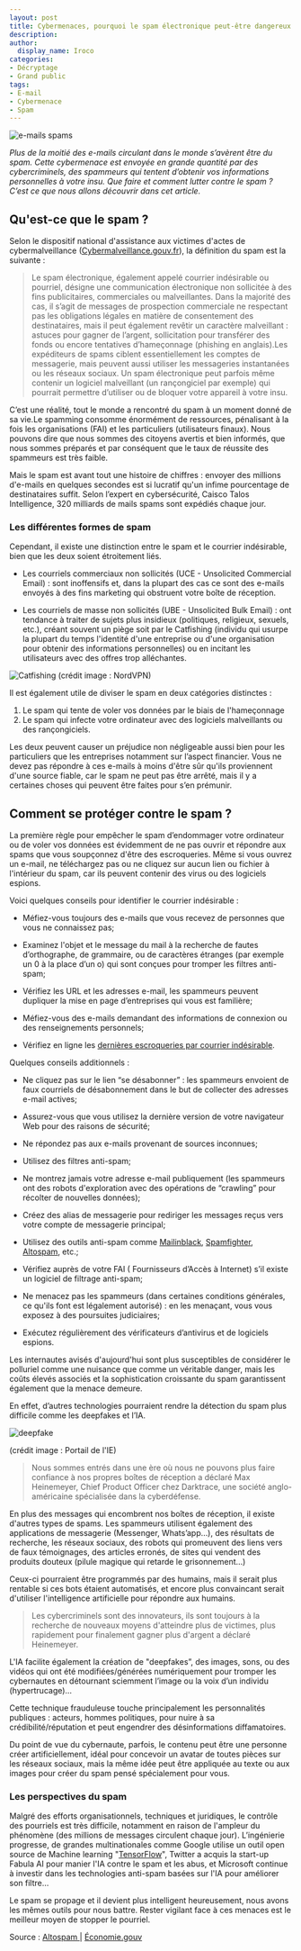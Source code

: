 ```yaml
---
layout: post
title: Cybermenaces, pourquoi le spam électronique peut-être dangereux ?
description:
author:
  display_name: Iroco
categories:
- Décryptage
- Grand public
tags:
- E-mail
- Cybermenace
- Spam
---
```

![e-mails spams](/images/spam/spam.jpg)

*Plus de la moitié des e-mails circulant dans le monde s’avèrent être du spam. Cette cybermenace est envoyée en grande quantité par des cybercriminels, des spammeurs qui tentent d’obtenir vos informations personnelles à votre insu. Que faire et comment lutter contre le spam ? C’est ce que nous allons découvrir dans cet article.*

## Qu'est-ce que le spam ?

Selon le dispositif national d'assistance aux victimes d'actes de cybermalveillance ([Cybermalveillance.gouv.fr](https://www.cybermalveillance.gouv.fr/tous-nos-contenus/fiches-reflexes/spam-electronique)), la définition du spam est la suivante : 

> Le spam électronique, également appelé courrier indésirable ou pourriel, désigne une communication électronique non sollicitée à des fins publicitaires, commerciales ou malveillantes. Dans la majorité des cas, il s’agit de messages de prospection commerciale ne respectant pas les obligations légales en matière de consentement des destinataires, mais il peut également revêtir un caractère malveillant : astuces pour gagner de l’argent, sollicitation pour transférer des fonds ou encore tentatives d’hameçonnage (phishing en anglais).Les expéditeurs de spams ciblent essentiellement les comptes de messagerie, mais peuvent aussi utiliser les messageries instantanées ou les réseaux sociaux. Un spam électronique peut parfois même contenir un logiciel malveillant (un rançongiciel par exemple) qui pourrait permettre d’utiliser ou de bloquer votre appareil à votre insu.

C’est une réalité, tout le monde a rencontré du spam à un moment donné de sa vie.Le spamming consomme énormément de ressources, pénalisant à la fois les organisations (FAI) et les particuliers (utilisateurs finaux). Nous pouvons dire que nous sommes des citoyens avertis et bien informés, que nous sommes préparés et par conséquent que le taux de réussite des spammeurs est très faible. 

Mais le spam est avant tout une histoire de chiffres : envoyer des millions d'e-mails en quelques secondes est si lucratif qu'un infime pourcentage de destinataires suffit. Selon l’expert en cybersécurité, Caisco Talos Intelligence, 320 milliards de mails spams sont expédiés chaque jour. 

### Les différentes formes de spam 

Cependant, il existe une distinction entre le spam et le courrier indésirable, bien que les deux soient étroitement liés. 

- Les courriels commerciaux non sollicités (UCE - Unsolicited Commercial Email) : sont inoffensifs et, dans la plupart des cas ce sont des e-mails envoyés à des fins marketing qui obstruent votre boîte de réception. 

- Les courriels de masse non sollicités (UBE - Unsolicited Bulk Email) : ont tendance à traiter de sujets plus insidieux (politiques, religieux, sexuels, etc.), créant souvent un piège soit par le Catfishing (individu qui usurpe la plupart du temps l'identité d'une entreprise ou d'une organisation pour obtenir des informations personnelles) ou en incitant les utilisateurs avec des offres trop alléchantes.

![Catfishing](/images/spam/Catfishing-Social.png)
(crédit image : NordVPN)

Il est également utile de diviser le spam en deux catégories distinctes : 

1. Le spam qui tente de voler vos données par le biais de l'hameçonnage 
2. Le spam qui infecte votre ordinateur avec des logiciels malveillants ou des rançongiciels.

Les deux peuvent causer un préjudice non négligeable aussi bien pour les particuliers que les entreprises notamment sur l’aspect financier. Vous ne devez pas répondre à ces e-mails à moins d'être sûr qu'ils proviennent d'une source fiable, car le spam ne peut pas être arrêté, mais il y a certaines choses qui peuvent être faites pour s’en prémunir. 

## Comment se protéger contre le spam ? 

La première règle pour empêcher le spam d’endommager votre ordinateur ou de voler vos données est évidemment de ne pas ouvrir et répondre aux spams que vous soupçonnez d'être des escroqueries. Même si vous ouvrez un e-mail, ne téléchargez pas ou ne cliquez sur aucun lien ou fichier à l'intérieur du spam, car ils peuvent contenir des virus ou des logiciels espions. 

Voici quelques conseils pour identifier le courrier indésirable :

* Méfiez-vous toujours des e-mails que vous recevez de personnes que vous ne connaissez pas;


* Examinez l'objet et le message du mail à la recherche de fautes d’orthographe, de grammaire, ou de caractères étranges (par exemple un 0 à la place d’un o) qui sont conçues pour tromper les filtres anti-spam;


* Vérifiez les URL et les adresses e-mail, les spammeurs peuvent dupliquer la mise en page d’entreprises qui vous est familière;


* Méfiez-vous des e-mails demandant des informations de connexion ou des renseignements personnels;


* Vérifiez en ligne les [dernières escroqueries par courrier indésirable](https://securelist.com/category/spam-and-phishing-reports/).

Quelques conseils additionnels : 

* Ne cliquez pas sur le lien “se désabonner” : les spammeurs envoient de faux courriels de désabonnement dans le but de collecter des adresses e-mail actives;

* Assurez-vous que vous utilisez la dernière version de votre navigateur Web pour des raisons de sécurité;

* Ne répondez pas aux e-mails provenant de sources inconnues;

* Utilisez des filtres anti-spam;

* Ne montrez jamais votre adresse e-mail publiquement (les spammeurs ont des robots d'exploration avec des opérations de “crawling” pour récolter de nouvelles données);

* Créez des alias de messagerie pour rediriger les messages reçus vers votre compte de messagerie principal;

* Utilisez des outils anti-spam comme [Mailinblack](https://www.mailinblack.com/en/), [Spamfighter](https://www.spamfighter.com/SPAMfighter/Lang_FR/Download_Download.asp), [Altospam](https://www.altospam.com), etc.;

* Vérifiez auprès de votre FAI ( Fournisseurs d’Accès à Internet) s’il existe un logiciel de filtrage anti-spam;

* Ne menacez pas les spammeurs (dans certaines conditions générales, ce qu'ils font est légalement autorisé) : en les menaçant, vous vous exposez à des poursuites judiciaires;

*  Exécutez régulièrement des vérificateurs d’antivirus et de logiciels espions.

Les internautes avisés d'aujourd'hui sont plus susceptibles de considérer le polluriel comme une nuisance que comme un véritable danger, mais les coûts élevés associés et la sophistication croissante du spam garantissent également que la menace demeure. 

En effet, d’autres technologies pourraient rendre la détection du spam plus difficile comme les deepfakes et l’IA. 

![deepfake](/images/spam/deepfake.jpg)

(crédit image : Portail de l'IE)

> Nous sommes entrés dans une ère où nous ne pouvons plus faire confiance à nos propres boîtes de réception
a déclaré Max Heinemeyer, Chief Product Officer chez Darktrace, une société anglo-américaine spécialisée dans la cyberdéfense. 

En plus des messages qui encombrent nos boîtes de réception, il existe d'autres types de spams. Les spammeurs utilisent également des applications de messagerie (Messenger, Whats’app…), des résultats de recherche, les réseaux sociaux, des robots qui promeuvent des liens vers de faux témoignages, des articles erronés, de sites qui vendent des produits douteux (pilule magique qui retarde le grisonnement…) 

Ceux-ci pourraient être programmés par des humains, mais il serait plus rentable si ces bots étaient automatisés, et encore plus convaincant serait d'utiliser l'intelligence artificielle pour répondre aux humains.

> Les cybercriminels sont des innovateurs, ils sont toujours à la recherche de nouveaux moyens d'atteindre plus de victimes, plus rapidement pour finalement gagner plus d'argent
a déclaré Heinemeyer.

L'IA facilite également la création de "deepfakes”, des images, sons, ou des vidéos qui ont été modifiées/générées numériquement pour tromper les cybernautes en détournant sciemment l’image ou la voix d’un individu (hypertrucage)…

Cette technique frauduleuse touche principalement les personnalités publiques : acteurs, hommes politiques, pour nuire à sa crédibilité/réputation et peut engendrer des désinformations diffamatoires. 

Du point de vue du cybernaute, parfois, le contenu peut être une personne créer artificiellement, idéal pour concevoir un avatar de toutes pièces sur les réseaux sociaux, mais la même idée peut être appliquée au texte ou aux images pour créer du spam pensé spécialement pour vous.

### Les perspectives du spam 

Malgré des efforts organisationnels, techniques et juridiques, le contrôle des pourriels est très difficile, notamment en raison de l'ampleur du phénomène (des millions de messages circulent chaque jour). L’ingénierie progresse, de grandes multinationales comme Google utilise un outil open source de Machine learning "[TensorFlow](https://www.tensorflow.org/?hl=fr)", Twitter a acquis la start-up Fabula AI pour manier l'IA contre le spam et les abus, et Microsoft continue à investir dans les technologies anti-spam basées sur l'IA pour améliorer son filtre…

Le spam se propage et il devient plus intelligent heureusement, nous avons les mêmes outils pour nous battre. Rester vigilant face à ces menaces est le meilleur moyen de stopper le pourriel. 

Source : [Altospam ](https://www.altospam.com/glossaire/spam.php)| [Économie.gouv ](https://www.economie.gouv.fr/entreprises/comment-lutter-contre-spams)

